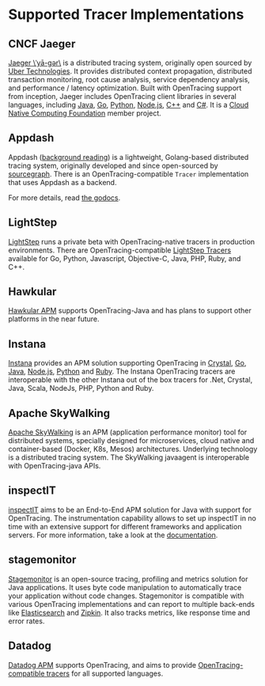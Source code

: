 # Supported Tracer Implementations

## CNCF Jaeger

[Jaeger \\ˈyā-gər\\](https://jaegertracing.io) is a distributed tracing system, originally open sourced by [Uber Technologies](https://eng.uber.com/distributed-tracing/). It provides distributed context propagation, distributed transaction monitoring, root cause analysis, service dependency analysis, and performance / latency optimization. Built with OpenTracing support from inception, Jaeger includes OpenTracing client libraries in several languages, including [Java](https://github.com/jaegertracing/jaeger-client-java), [Go](https://github.com/jaegertracing/jaeger-client-go), [Python](https://github.com/jaegertracing/jaeger-client-python), [Node.js](https://github.com/jaegertracing/jaeger-client-node), [C++](https://github.com/jaegertracing/cpp-client) and [C#](https://github.com/jaegertracing/jaeger-client-csharp). It is a [Cloud Native Computing Foundation](https://www.cncf.io/) member project.


## Appdash

Appdash ([background reading](https://about.sourcegraph.com/blog/appdash-an-open-source-perf-tracing-suite/)) is a lightweight, Golang-based distributed tracing system, originally developed and since open-sourced by [sourcegraph](https://sourcegraph.com/). There is an OpenTracing-compatible `Tracer` implementation that uses Appdash as a backend.

For more details, read [the godocs](https://godoc.org/github.com/sourcegraph/appdash/opentracing).


## LightStep

[LightStep](http://lightstep.com/) runs a private beta with OpenTracing-native tracers in production environments. There are OpenTracing-compatible [LightStep Tracers](https://github.com/lightstep) available for Go, Python, Javascript, Objective-C, Java, PHP, Ruby, and C++.


## Hawkular

[Hawkular APM](http://www.hawkular.org/hawkular-apm/) supports OpenTracing-Java and has plans to support other platforms in the near future.


## Instana

[Instana](https://www.instana.com) provides an APM solution supporting OpenTracing in 
[Crystal](https://github.com/instana/crystal-sensor/blob/master/README.md),
[Go](https://github.com/instana/golang-sensor/blob/master/README.md), [Java](https://github.com/instana/instana-java-opentracing/blob/master/README.md), [Node.js](https://github.com/instana/nodejs-sensor/blob/master/README.md),
[Python](https://github.com/instana/python-sensor/blob/master/README.md) and
[Ruby](https://github.com/instana/ruby-sensor/blob/master/README.md). The Instana OpenTracing tracers are interoperable with the other Instana out of the box tracers for .Net, Crystal, Java, Scala, NodeJs, PHP, Python and Ruby.

## Apache SkyWalking

[Apache SkyWalking](https://github.com/apache/incubator-skywalking) is an APM (application performance monitor) tool for distributed systems, specially designed for microservices, cloud native and container-based (Docker, K8s, Mesos) architectures. Underlying technology is a distributed tracing system. The SkyWalking javaagent is interoperable with OpenTracing-java APIs.

## inspectIT

[inspectIT](http://www.inspectit.rocks) aims to be an End-to-End APM solution for Java with support for OpenTracing. The instrumentation capability allows to set up inspectIT in no time with an extensive support for different frameworks and application servers. For more information, take a look at the [documentation](https://inspectit-performance.atlassian.net/wiki/spaces/DOC).

## stagemonitor
[Stagemonitor](http://www.stagemonitor.org/) is an open-source tracing, profiling and metrics solution for Java applications. It uses byte code manipulation to automatically trace your application without code changes. Stagemonitor is compatible with various OpenTracing implementations and can report to multiple back-ends like [Elasticsearch](https://www.elastic.co/products/elasticsearch) and [Zipkin](http://zipkin.io/). It also tracks metrics, like response time and error rates.

## Datadog
[Datadog APM](https://www.datadoghq.com/apm/) supports OpenTracing, and aims to provide [OpenTracing-compatible tracers](https://www.datadoghq.com/blog/opentracing-datadog-cncf/) for all supported languages.
